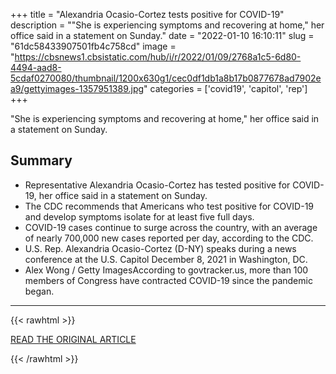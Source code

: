 +++
title = "Alexandria Ocasio-Cortez tests positive for COVID-19"
description = "\"She is experiencing symptoms and recovering at home,\" her office said in a statement on Sunday."
date = "2022-01-10 16:10:11"
slug = "61dc58433907501fb4c758cd"
image = "https://cbsnews1.cbsistatic.com/hub/i/r/2022/01/09/2768a1c5-6d80-4494-aad8-5cdaf0270080/thumbnail/1200x630g1/cec0df1db1a8b17b0877678ad7902ea9/gettyimages-1357951389.jpg"
categories = ['covid19', 'capitol', 'rep']
+++

\"She is experiencing symptoms and recovering at home,\" her office said in a statement on Sunday.

## Summary

- Representative Alexandria Ocasio-Cortez has tested positive for COVID-19, her office said in a statement on Sunday.
- The CDC recommends that Americans who test positive for COVID-19 and develop symptoms isolate for at least five full days.
- COVID-19 cases continue to surge across the country, with an average of nearly 700,000 new cases reported per day, according to the CDC.
- U.S. Rep. Alexandria Ocasio-Cortez (D-NY) speaks during a news conference at the U.S. Capitol December 8, 2021 in Washington, DC.
- Alex Wong / Getty ImagesAccording to govtracker.us, more than 100 members of Congress have contracted COVID-19 since the pandemic began.

---

{{< rawhtml >}}
  <p class="article-category">
    <a target="_blank" href="https://www.cbsnews.com/news/alexandria-ocasio-cortez-covid-19-positive/">READ THE ORIGINAL ARTICLE</a>
  </p>
{{< /rawhtml >}}

